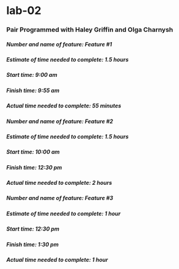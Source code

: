 # lab-02

### Pair Programmed with Haley Griffin and Olga Charnysh

##### Number and name of feature: Feature #1

##### Estimate of time needed to complete: 1.5 hours

##### Start time: 9:00 am

##### Finish time: 9:55 am

##### Actual time needed to complete: 55 minutes



##### Number and name of feature: Feature #2

##### Estimate of time needed to complete: 1.5 hours

##### Start time: 10:00 am

##### Finish time: 12:30 pm

##### Actual time needed to complete: 2 hours


##### Number and name of feature: Feature #3

##### Estimate of time needed to complete: 1 hour

##### Start time: 12:30 pm

##### Finish time: 1:30 pm

##### Actual time needed to complete: 1 hour
